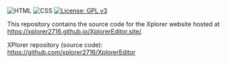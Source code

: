 ![HTML](https://img.shields.io/badge/HTML-%23E34F26?style=flat&logo=html5&logoColor=white) ![CSS](https://img.shields.io/badge/CSS-%231572B6?style=flat&logo=css3&logoColor=white) [![License: GPL v3](https://img.shields.io/badge/License-GPLv3-blue.svg)](LICENSE)

This repository contains the source code for the Xplorer website hosted at https://xplorer2716.github.io/XplorerEditor.site/.

XPlorer repository (source code): https://github.com/xplorer2716/XplorerEditor
